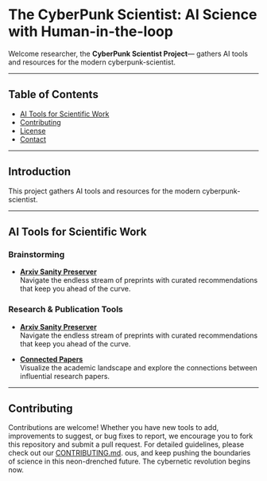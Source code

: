 # The CyberPunk Scientist: AI Science with Human-in-the-loop

Welcome researcher, the **CyberPunk Scientist Project**— gathers AI tools and resources for the modern cyberpunk-scientist.

---

## Table of Contents

- [AI Tools for Scientific Work](#ai-tools-for-scientific-work)
- [Contributing](#contributing)
- [License](#license)
- [Contact](#contact)

---

## Introduction

This project gathers AI tools and resources for the modern cyberpunk-scientist.

---

## AI Tools for Scientific Work

### Brainstorming

- **[Arxiv Sanity Preserver](http://www.arxiv-sanity.com/)**  
  Navigate the endless stream of preprints with curated recommendations that keep you ahead of the curve.


### Research & Publication Tools

- **[Arxiv Sanity Preserver](http://www.arxiv-sanity.com/)**  
  Navigate the endless stream of preprints with curated recommendations that keep you ahead of the curve.

- **[Connected Papers](https://www.connectedpapers.com/)**  
  Visualize the academic landscape and explore the connections between influential research papers.


---

## Contributing

Contributions are welcome! Whether you have new tools to add, improvements to suggest, or bug fixes to report, we encourage you to fork this repository and submit a pull request. For detailed guidelines, please check out our [CONTRIBUTING.md](CONTRIBUTING.md).
ous, and keep pushing the boundaries of science in this neon-drenched future. The cybernetic revolution begins now.
